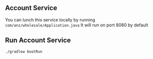 
## Account Service
You can lunch this service locally by running `com/anz/wholesale/Application.java`
It will run on port 8080 by default

## Run Account Service
```
./gradlew bootRun
```

